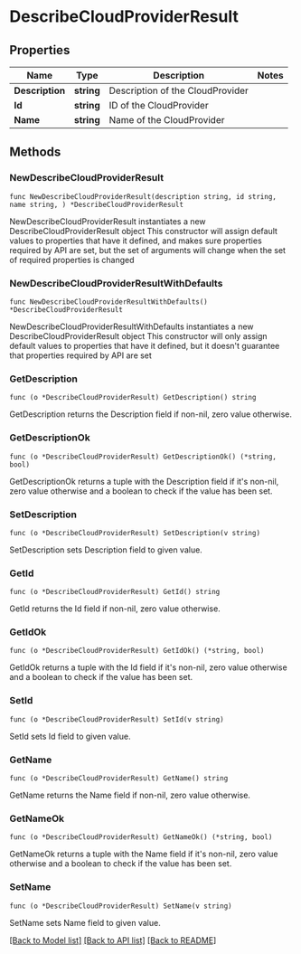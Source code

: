 # DescribeCloudProviderResult

## Properties

Name | Type | Description | Notes
------------ | ------------- | ------------- | -------------
**Description** | **string** | Description of the CloudProvider | 
**Id** | **string** | ID of the CloudProvider | 
**Name** | **string** | Name of the CloudProvider | 

## Methods

### NewDescribeCloudProviderResult

`func NewDescribeCloudProviderResult(description string, id string, name string, ) *DescribeCloudProviderResult`

NewDescribeCloudProviderResult instantiates a new DescribeCloudProviderResult object
This constructor will assign default values to properties that have it defined,
and makes sure properties required by API are set, but the set of arguments
will change when the set of required properties is changed

### NewDescribeCloudProviderResultWithDefaults

`func NewDescribeCloudProviderResultWithDefaults() *DescribeCloudProviderResult`

NewDescribeCloudProviderResultWithDefaults instantiates a new DescribeCloudProviderResult object
This constructor will only assign default values to properties that have it defined,
but it doesn't guarantee that properties required by API are set

### GetDescription

`func (o *DescribeCloudProviderResult) GetDescription() string`

GetDescription returns the Description field if non-nil, zero value otherwise.

### GetDescriptionOk

`func (o *DescribeCloudProviderResult) GetDescriptionOk() (*string, bool)`

GetDescriptionOk returns a tuple with the Description field if it's non-nil, zero value otherwise
and a boolean to check if the value has been set.

### SetDescription

`func (o *DescribeCloudProviderResult) SetDescription(v string)`

SetDescription sets Description field to given value.


### GetId

`func (o *DescribeCloudProviderResult) GetId() string`

GetId returns the Id field if non-nil, zero value otherwise.

### GetIdOk

`func (o *DescribeCloudProviderResult) GetIdOk() (*string, bool)`

GetIdOk returns a tuple with the Id field if it's non-nil, zero value otherwise
and a boolean to check if the value has been set.

### SetId

`func (o *DescribeCloudProviderResult) SetId(v string)`

SetId sets Id field to given value.


### GetName

`func (o *DescribeCloudProviderResult) GetName() string`

GetName returns the Name field if non-nil, zero value otherwise.

### GetNameOk

`func (o *DescribeCloudProviderResult) GetNameOk() (*string, bool)`

GetNameOk returns a tuple with the Name field if it's non-nil, zero value otherwise
and a boolean to check if the value has been set.

### SetName

`func (o *DescribeCloudProviderResult) SetName(v string)`

SetName sets Name field to given value.



[[Back to Model list]](../README.md#documentation-for-models) [[Back to API list]](../README.md#documentation-for-api-endpoints) [[Back to README]](../README.md)


